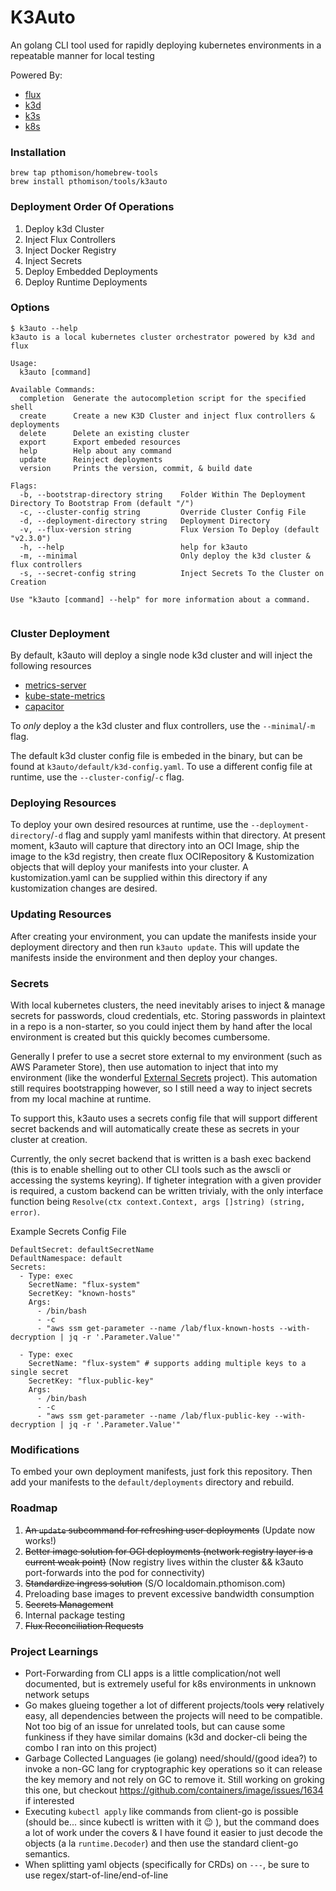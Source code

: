 # K3Auto

An golang CLI tool used for rapidly deploying kubernetes environments in a repeatable manner for local testing

Powered By:
- [flux](https://fluxcd.io/)
- [k3d](https://k3d.io)
- [k3s](https://k3s.io/)
- [k8s](https://kubernetes.io/)


### Installation
```
brew tap pthomison/homebrew-tools
brew install pthomison/tools/k3auto
```

### Deployment Order Of Operations
1. Deploy k3d Cluster
2. Inject Flux Controllers
3. Inject Docker Registry
4. Inject Secrets
5. Deploy Embedded Deployments
6. Deploy Runtime Deployments

### Options
```
$ k3auto --help
k3auto is a local kubernetes cluster orchestrator powered by k3d and flux

Usage:
  k3auto [command]

Available Commands:
  completion  Generate the autocompletion script for the specified shell
  create      Create a new K3D Cluster and inject flux controllers & deployments
  delete      Delete an existing cluster
  export      Export embeded resources
  help        Help about any command
  update      Reinject deployments
  version     Prints the version, commit, & build date

Flags:
  -b, --bootstrap-directory string    Folder Within The Deployment Directory To Bootstrap From (default "/")
  -c, --cluster-config string         Override Cluster Config File
  -d, --deployment-directory string   Deployment Directory
  -v, --flux-version string           Flux Version To Deploy (default "v2.3.0")
  -h, --help                          help for k3auto
  -m, --minimal                       Only deploy the k3d cluster & flux controllers
  -s, --secret-config string          Inject Secrets To the Cluster on Creation

Use "k3auto [command] --help" for more information about a command.


```

###  Cluster Deployment

By default, k3auto will deploy a single node k3d cluster and will inject the following resources
- [metrics-server](https://github.com/kubernetes-sigs/metrics-server)
- [kube-state-metrics](https://github.com/kubernetes/kube-state-metrics)
- [capacitor](https://github.com/gimlet-io/capacitor)


To *only* deploy a the k3d cluster and flux controllers, use the `--minimal`/`-m` flag.

The default k3d cluster config file is embeded in the binary, but can be found at `k3auto/default/k3d-config.yaml`. To use a different config file at runtime, use the `--cluster-config`/`-c` flag.

### Deploying Resources

To deploy your own desired resources at runtime, use the `--deployment-directory`/`-d` flag and supply yaml manifests within that directory. At present moment, k3auto will capture that directory into an OCI Image, ship the image to the k3d registry, then create flux OCIRepository & Kustomization objects that will deploy your manifests into your cluster. A kustomization.yaml can be supplied within this directory if any kustomization changes are desired.

### Updating Resources

After creating your environment, you can update the manifests inside your deployment directory and then run `k3auto update`. This will update the manifests inside the environment and then deploy your changes.


### Secrets

With local kubernetes clusters, the need inevitably arises to inject & manage secrets for passwords, cloud credentials, etc. Storing passwords in plaintext in a repo is a non-starter, so you could inject them by hand after the local environment is created but this quickly becomes cumbersome.

Generally I prefer to use a secret store external to my environment (such as AWS Parameter Store), then use automation to inject that into my environment (like the wonderful [External Secrets](https://external-secrets.io/) project). This automation still requires bootstrapping however, so I still need a way to inject secrets from my local machine at runtime.

To support this, k3auto uses a secrets config file that will support different secret backends and will automatically create these as secrets in your cluster at creation.

Currently, the only secret backend that is written is a bash exec backend (this is to enable shelling out to other CLI tools such as the awscli or accessing the systems keyring). If tigheter integration with a given provider is required, a custom backend can be written trivialy, with the only interface function being `Resolve(ctx context.Context, args []string) (string, error)`.

Example Secrets Config File
```
DefaultSecret: defaultSecretName
DefaultNamespace: default
Secrets:
  - Type: exec
    SecretName: "flux-system"
    SecretKey: "known-hosts"
    Args:
      - /bin/bash
      - -c
      - "aws ssm get-parameter --name /lab/flux-known-hosts --with-decryption | jq -r '.Parameter.Value'"

  - Type: exec
    SecretName: "flux-system" # supports adding multiple keys to a single secret
    SecretKey: "flux-public-key"
    Args:
      - /bin/bash
      - -c
      - "aws ssm get-parameter --name /lab/flux-public-key --with-decryption | jq -r '.Parameter.Value'"

```


### Modifications

To embed your own deployment manifests, just fork this repository. Then add your manifests to the `default/deployments` directory and rebuild.


### Roadmap
1. ~~An `update` subcommand for refreshing user deployments~~ (Update now works!)
2. ~~Better image solution for OCI deployments (network registry layer is a current weak point)~~ (Now registry lives within the cluster && k3auto port-forwards into the pod for connectivity)
3. ~~Standardize ingress solution~~ (S/O localdomain.pthomison.com)
4. Preloading base images to prevent excessive bandwidth consumption
5. ~~Secrets Management~~
6. Internal package testing
7. ~~Flux Reconciliation Requests~~


### Project Learnings
- Port-Forwarding from CLI apps is a little complication/not well documented, but is extremely useful for k8s environments in unknown network setups
- Go makes glueing together a lot of different projects/tools ~~very~~ relatively easy, all dependencies between the projects will need to be compatible. Not too big of an issue for unrelated tools, but can cause some funkiness if they have similar domains (k3d and docker-cli being the combo I ran into on this project)
- Garbage Collected Languages (ie golang) need/should/(good idea?) to invoke a non-GC lang for cryptographic key operations so it can release the key memory and not rely on GC to remove it. Still working on groking this one, but checkout https://github.com/containers/image/issues/1634 if interested
- Executing `kubectl apply` like commands from client-go is possible (should be... since kubectl is written with it :wink: ), but the command does a lot of work under the covers & I have found it easier to just decode the objects (a la `runtime.Decoder`) and then use the standard client-go semantics.
- When splitting yaml objects (specifically for CRDs) on `---`, be sure to use regex/start-of-line/end-of-line